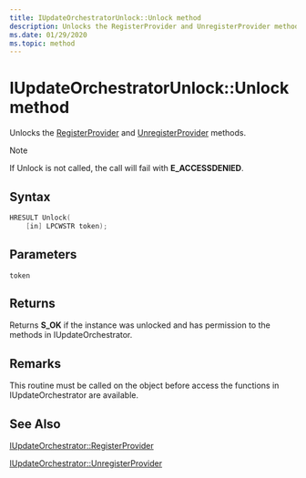 ```yaml
---
title: IUpdateOrchestratorUnlock::Unlock method
description: Unlocks the RegisterProvider and UnregisterProvider methods.
ms.date: 01/29/2020
ms.topic: method
---
```


# IUpdateOrchestratorUnlock::Unlock method

Unlocks the [RegisterProvider](iupdateorchestrator-registerprovider.md) and [UnregisterProvider](iupdateorchestrator-unregisterprovider.md) methods. 

> [!NOTE]
> If Unlock is not called, the call will fail with **E_ACCESSDENIED**.

## Syntax
```cpp
HRESULT Unlock(
    [in] LPCWSTR token);
```
## Parameters

`token`

## Returns
Returns **S_OK** if the instance was unlocked and has permission to the methods in IUpdateOrchestrator.

## Remarks

This routine must be called on the object before access the functions in IUpdateOrchestrator are available.

## See Also

[IUpdateOrchestrator::RegisterProvider](iupdateorchestrator-registerprovider.md)

[IUpdateOrchestrator::UnregisterProvider](iupdateorchestrator-unregisterprovider.md)